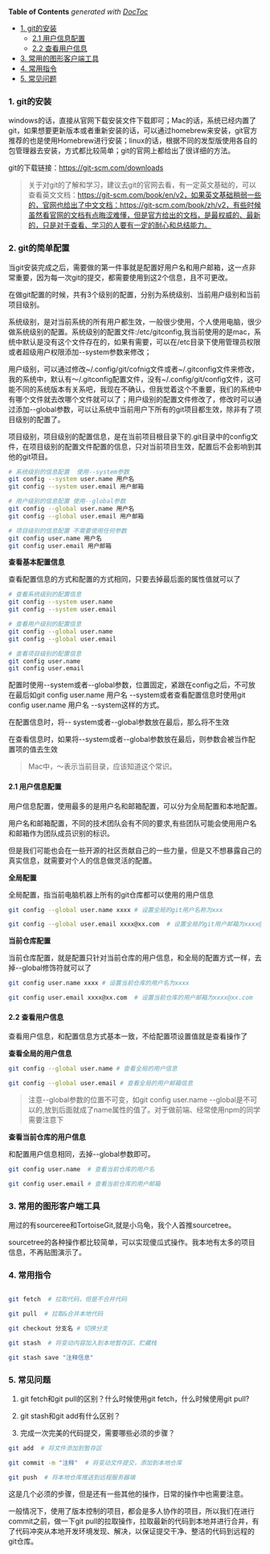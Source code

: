 <!-- START doctoc generated TOC please keep comment here to allow auto update -->
<!-- DON'T EDIT THIS SECTION, INSTEAD RE-RUN doctoc TO UPDATE -->
**Table of Contents**  *generated with [DocToc](https://github.com/thlorenz/doctoc)*

- [1. git的安装](#1-git%E7%9A%84%E5%AE%89%E8%A3%85)
  - [2.1 用户信息配置](#21-%E7%94%A8%E6%88%B7%E4%BF%A1%E6%81%AF%E9%85%8D%E7%BD%AE)
  - [2.2 查看用户信息](#22-%E6%9F%A5%E7%9C%8B%E7%94%A8%E6%88%B7%E4%BF%A1%E6%81%AF)
- [3. 常用的图形客户端工具](#3-%E5%B8%B8%E7%94%A8%E7%9A%84%E5%9B%BE%E5%BD%A2%E5%AE%A2%E6%88%B7%E7%AB%AF%E5%B7%A5%E5%85%B7)
- [4. 常用指令](#4-%E5%B8%B8%E7%94%A8%E6%8C%87%E4%BB%A4)
- [5. 常见问题](#5-%E5%B8%B8%E8%A7%81%E9%97%AE%E9%A2%98)

<!-- END doctoc generated TOC please keep comment here to allow auto update -->

### 1. git的安装

windows的话，直接从官网下载安装文件下载即可；Mac的话，系统已经内置了git，如果想要更新版本或者重新安装的话，可以通过homebrew来安装，git官方推荐的也是使用Homebrew进行安装；linux的话，根据不同的发型版使用各自的包管理器去安装，方式都比较简单；git的官网上都给出了很详细的方法。

git的下载链接：https://git-scm.com/downloads

> 关于对git的了解和学习，建议去git的官网去看，有一定英文基础的，可以查看英文文档：https://git-scm.com/book/en/v2，如果英文基础稍弱一些的，官网也给出了中文文档：https://git-scm.com/book/zh/v2，有些时候虽然看官网的文档有点晦涩难懂，但是官方给出的文档，是最权威的、最新的，只是对于查看、学习的人要有一定的耐心和总结能力。
### 2. git的简单配置

当git安装完成之后，需要做的第一件事就是配置好用户名和用户邮箱，这一点非常重要，因为每一次git的提交，都需要使用到这2个信息，且不可更改。

在做git配置的时候，共有3个级别的配置，分别为系统级别、当前用户级别和当前项目级别。

系统级别，是对当前系统的所有用户都生效，一般很少使用，个人使用电脑，很少做系统级别的配置。系统级别的配置文件:/etc/gitconfig,我当前使用的是mac，系统中默认是没有这个文件存在的，如果有需要，可以在/etc目录下使用管理员权限或者超级用户权限添加--system参数来修改；

用户级别，可以通过修改~/.config/git/cofnig文件或者~/.gitconfig文件来修改，我的系统中，默认有～/.gitconfig配置文件，没有~/.config/git/config文件，这可能不同的系统版本有关系吧，我现在不确认，但我觉着这个不重要，我们的系统中有哪个文件就去改哪个文件就可以了；用户级别的配置文件修改了，修改时可以通过添加--global参数，可以让系统中当前用户下所有的git项目都生效，除非有了项目级别的配置了。

项目级别，项目级别的配置信息，是在当前项目根目录下的.git目录中的config文件，在项目级别的配置文件配置的信息，只对当前项目生效，配置后不会影响到其他的git项目。

```bash
# 系统级别的信息配置  使用--system参数
git config --system user.name 用户名
git config --system user.email 用户邮箱

# 用户级别的信息配置 使用--global参数
git config --global user.name 用户名
git config --global user.email 用户邮箱

# 项目级别的信息配置 不需要使用任何参数
git config user.name 用户名
git config user.email 用户邮箱
```

**查看基本配置信息**

查看配置信息的方式和配置的方式相同，只要去掉最后面的属性值就可以了

```bash
# 查看系统级别的配置信息
git config --system user.name
git config --system user.email

# 查看用户级别的配置信息
git config --global user.name
git config --global user.email

# 查看项目级别的配置信息
git config user.name
git config user.email
```

配置时使用--system或者--global参数，位置固定，紧跟在config之后，不可放在最后如git config user.name 用户名 --system或者查看配置信息时使用git config user.name 用户名 --system这样的方式。

在配置信息时，将-- system或者--global参数放在最后，那么将不生效

在查看信息时，如果将--system或者--global参数放在最后，则参数会被当作配置项的值去生效

> Mac中，～表示当前目录，应该知道这个常识。
#### 2.1 用户信息配置

用户信息配置，使用最多的是用户名和邮箱配置，可以分为全局配置和本地配置。

用户名和邮箱配置，不同的技术团队会有不同的要求,有些团队可能会使用用户名和邮箱作为团队成员识别的标识。

但是我们可能也会在一些开源的社区贡献自己的一些力量，但是又不想暴露自己的真实信息，就需要对个人的信息做灵活的配置。

**全局配置**

全局配置，指当前电脑机器上所有的git仓库都可以使用的用户信息

```bash
git config --global user.name xxxx # 设置全局的git用户名称为xxx

git config --global user.email xxxx@xx.com  # 设置全局的git用户邮箱为xxxx@xx.com
```

**当前仓库配置**

当前仓库配置，就是配置只针对当前仓库的用户信息，和全局的配置方式一样，去掉--global修饰符就可以了

```bash
git config user.name xxxx # 设置当前仓库的用户名为xxxx

git config user.email xxxx@xx.com  # 设置当前仓库的用户邮箱为xxxx@xx.com
```

#### 2.2 查看用户信息

查看用户信息，和配置信息方式基本一致，不给配置项设置值就是查看操作了

**查看全局的用户信息**

```bash
git config --global user.name # 查看全局的用户信息

git config --global user.email # 查看全局的用户邮箱信息
```

> 注意--global参数的位置不可变，如git config user.name --global是不可以的,放到后面就成了name属性的值了。对于做前端、经常使用npm的同学需要注意下

**查看当前仓库的用户信息**

和配置用户信息相同，去掉--global参数即可。

```bash
git config user.name  # 查看当前仓库的用户名

git config user.email # 查看当前仓库的用户邮箱
```

### 3. 常用的图形客户端工具

用过的有sourceree和TortoiseGit,就是小乌龟，我个人首推sourcetree。

sourcetree的各种操作都比较简单，可以实现傻瓜式操作。我本地有太多的项目信息，不再贴图演示了。

### 4. 常用指令

```bash

git fetch  # 拉取代码，但是不合并代码

git pull  # 拉取&合并本地代码

git checkout 分支名 # 切换分支

git stash  # 将变动内容加入到本地暂存区、贮藏栈

git stash save "注释信息" 

```
### 5. 常见问题

1. git fetch和git pull的区别？什么时候使用git fetch，什么时候使用git pull?

2. git stash和git add有什么区别？



3. 完成一次完美的代码提交，需要哪些必须的步骤？

```bash
git add  # 将文件添加到暂存区

git commit -m "注释"  # 将变动文件提交，添加到本地仓库

git push  # 将本地仓库推送到远程服务器端
```

这是几个必须的步骤，但是还有一些其他的操作，日常的操作中也需要注意。

一般情况下，使用了版本控制的项目，都会是多人协作的项目，所以我们在进行commit之前，做一下git pull的拉取操作，拉取最新的代码到本地并进行合并，有了代码冲突从本地开发环境发现、解决，以保证提交干净、整洁的代码到远程的git仓库。